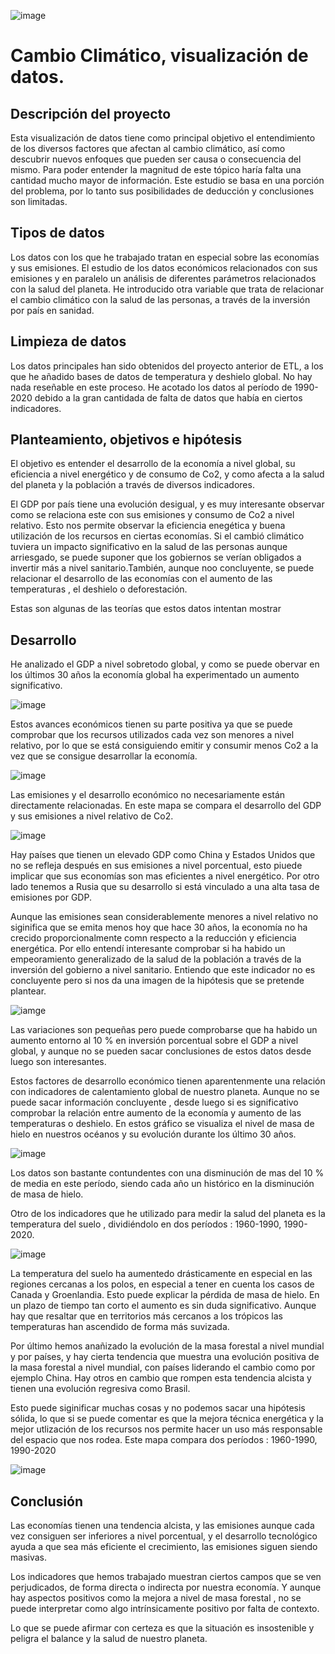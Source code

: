 ![image](https://user-images.githubusercontent.com/120071637/220119273-7807a9ad-0252-4206-a364-505e2c823752.png)
 


# Cambio Climático, visualización de datos.
  
## Descripción del proyecto
  
Esta visualización de datos tiene como principal objetivo el entendimiento de los diversos factores que afectan al cambio climático, así como descubrir nuevos enfoques que pueden ser causa o consecuencia del mismo. Para poder entender la magnitud de este tópico haría falta una cantidad mucho mayor de información. Este estudio se basa en una porción del problema, por lo tanto sus posibilidades de deducción y conclusiones son limitadas. 
  
## Tipos de datos
  
Los datos con los que he trabajado tratan en especial sobre las economías y sus emisiones. El estudio de los datos económicos relacionados con sus emisiones y en paralelo un análisis de diferentes parámetros relacionados con la salud del planeta. He introducido otra variable que trata de relacionar el cambio climático con la salud de las personas, a través de la inversión por país en sanidad.

## Limpieza de datos
  
Los datos principales han sido obtenidos del proyecto anterior de ETL, a los que he añadido bases de datos de temperatura y deshielo global. No hay nada reseñable en este proceso. He acotado los datos al período de 1990-2020 debido a la gran cantidada de falta de datos que había en ciertos indicadores.

## Planteamiento, objetivos e hipótesis
  
El objetivo es entender el desarrollo de la economía a nivel global, su eficiencia a nivel energético y de consumo de Co2, y como afecta a la salud del planeta y la población a través de diversos indicadores.
  
El GDP por país tiene una evolución desigual, y es muy interesante observar como se relaciona este con sus emisiones y consumo de Co2 a nivel relativo. Esto nos permite observar la eficiencia enegética y buena utilización  de los recursos en ciertas economías. Si el cambió climático tuviera un impacto significativo en la salud de las personas aunque arriesgado, se puede suponer que los gobiernos se verían obligados a invertir más a nivel sanitario.También, aunque noo concluyente, se puede relacionar el desarrollo de las economías con el aumento de las temperaturas , el deshielo o deforestación.
  
Estas son algunas de las teorías que estos datos intentan mostrar

  
## Desarrollo
  
He analizado el GDP a nivel sobretodo global, y como se puede obervar en los últimos 30 años la economía global ha experimentado un aumento significativo.

![image](https://github.com/AlfonsoUrra/w-5-visualization-data/blob/main/img/GDP.png)

  
Estos avances económicos tienen su parte positiva ya que se puede comprobar que los recursos utilizados cada vez son menores a nivel relativo, por lo que se está consiguiendo emitir y consumir menos Co2 a la vez que se consigue desarrollar la economía.

![image](https://github.com/AlfonsoUrra/w-5-visualization-data/blob/main/img/GDP%20%26%20Co2%20%26%20Energy.png)
  
Las emisiones  y el desarrollo económico no necesariamente están directamente relacionadas. En este mapa se compara el desarrollo del GDP y sus emisiones a nivel relativo de Co2.
  
  
![image](https://github.com/AlfonsoUrra/w-5-visualization-data/blob/main/img/GDP%20comparation.png)
  
  
Hay países que tienen un elevado GDP como China y Estados Unidos que no se refleja después en sus emisiones a nivel porcentual, esto piuede implicar que sus economías son mas eficientes a nivel energético. Por otro lado tenemos a Rusia que su desarrollo si está vinculado a una alta tasa de emisiones por GDP.

  
  
  
Aunque las emisiones sean considerablemente menores a nivel relativo no siginifica que se emita menos hoy que hace 30 años, la economía no ha crecido proporcionalmente comn respecto a la reducción y eficiencia energética. Por ello entendí interesante comprobar si ha habido un empeoramiento generalizado de la salud de la población a través de la inversión del gobierno a nivel sanitario. Entiendo que este indicador no es concluyente pero si nos da una imagen de la hipótesis que se pretende plantear.



![iamge](https://github.com/AlfonsoUrra/w-5-visualization-data/blob/main/img/Healt%20%26%20Education.png)
  
  
  
Las variaciones son pequeñas pero puede comprobarse que ha habido un aumento entorno al 10 % en inversión porcentual sobre el GDP a nivel global, y aunque no se pueden sacar conclusiones de estos datos desde luego son interesantes.

  


Estos factores de desarrollo económico tienen aparentenmente una relación con indicadores de calentamiento global de nuestro planeta. Aunque no se puede sacar información concluyente , desde luego si es significativo comprobar la relación entre aumento de la economía y aumento de las temperaturas o deshielo.
En estos gráfico se visualiza el nivel de masa de hielo en nuestros océanos y su evolución durante los último 30 años.


![image](https://github.com/AlfonsoUrra/w-5-visualization-data/blob/main/img/Sea%20ice.png)


  
Los datos son bastante contundentes con una disminución de mas del 10 % de media en este período, siendo cada año un histórico en la disminución de masa de hielo.

  
Otro de los indicadores que he utilizado para medir la salud del planeta es la temperatura del suelo , dividiéndolo en dos períodos : 1960-1990, 1990-2020.

  
  
![image](https://github.com/AlfonsoUrra/w-5-visualization-data/blob/main/img/Temp%20comparation.png)

  
  
La temperatura del suelo ha aumentedo drásticamente en especial en las regiones cercanas a los polos, en especial a tener en cuenta los casos de Canada y Groenlandia. Esto puede explicar la pérdida de masa de hielo. En un plazo de tiempo tan corto el aumento es sin duda significativo. Aunque hay que resaltar que en territorios más cercanos a los trópicos las temperaturas han ascendido de forma más suvizada.


Por último hemos anañizado la evolución de la masa forestal a nivel mundial y por países, y hay cierta tendencia que muestra una evolución positiva de la masa forestal a nivel mundial, con países liderando el cambio como por ejemplo China. Hay otros en cambio que rompen esta tendencia alcista y tienen una evolución regresiva como Brasil.

Esto puede siginificar muchas cosas y no podemos sacar una hipótesis sólida, lo que si se puede comentar es que la mejora técnica energética y la mejor utlización de los recursos nos permite hacer un uso más responsable del espacio que nos rodea. Este mapa compara dos períodos : 1960-1990, 1990-2020

![image](https://github.com/AlfonsoUrra/w-5-visualization-data/blob/main/img/Forest%20Comparation.png)


  
  
## Conclusión

  
  
Las economías tienen una tendencia alcista, y las emisiones aunque cada vez consiguen ser inferiores a nivel porcentual, y el desarrollo tecnológico ayuda a que sea más eficiente el crecimiento, las emisiones siguen siendo masivas.

Los indicadores que hemos trabajado muestran ciertos campos que se ven perjudicados, de forma directa o indirecta por nuestra economía. Y aunque hay aspectos positivos como la mejora a nivel de masa forestal , no se puede interpretar como algo intrínsicamente positivo por falta de contexto.

Lo que se puede afirmar con certeza es que la situación es insostenible y peligra el balance y la salud de nuestro planeta.
